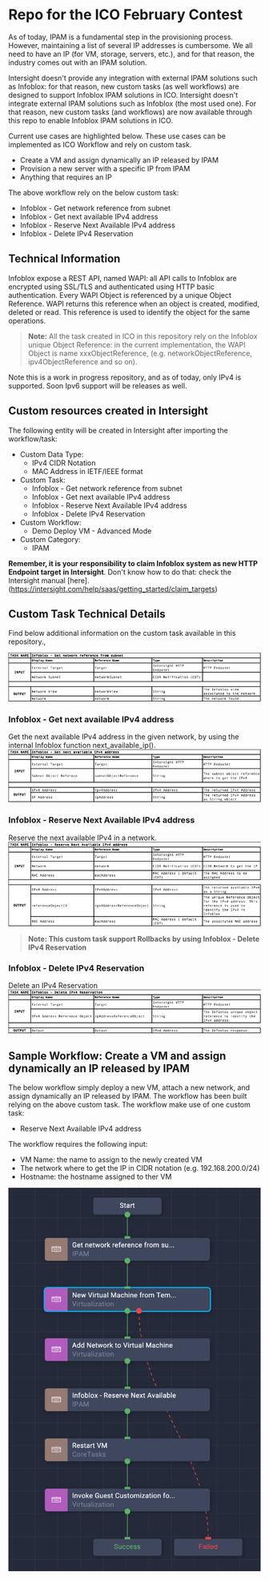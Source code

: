 # Repo for the ICO February Contest

As of today, IPAM is a fundamental step in the provisioning process. However, maintaining a list of several IP addresses is cumbersome. We all need to have an IP (for VM, storage, servers, etc.), and for that reason, the industry comes out with an IPAM solution. 

Intersight doesn't provide any integration with external IPAM solutions such as Infoblox: for that reason, new custom tasks (as well workflows) are designed to support Infoblox IPAM solutions in ICO.
Intersight doesn't integrate external IPAM solutions such as Infoblox (the most used one). For that reason, new custom tasks (and workflows) are now available through this repo to enable  Infoblox IPAM solutions in ICO.

Current use cases are highlighted below. These use cases can be implemented as ICO Workflow and rely on custom task.
 - Create a VM and assign dynamically an IP released by IPAM
 - Provision a new server with a specific IP from IPAM
 - Anything that requires an IP

The above workflow rely on the below custom task:
 - Infoblox - Get network reference from subnet
 - Infoblox - Get next available IPv4 address
 - Infoblox - Reserve Next Available IPv4 address
 - Infoblox - Delete IPv4 Reservation


## Technical Information

Infoblox expose a REST API, named WAPI: all API calls to Infoblox are encrypted using SSL/TLS and authenticated using HTTP basic authentication. Every WAPI Object is referenced by a unique Object Reference. WAPI returns this reference when an object is created, modified, deleted or read. This reference is used to identify the object for the same operations.

> **Note:** All the task created in ICO in this repository rely on the Infoblox unique Object Reference: in the current implementation, the WAPI Object is name xxxObjectReference, (e.g. networkObjectReference, ipv4ObjectReference and so on).

Note this is a work in progress repository, and as of today, only IPv4 is supported. Soon Ipv6 support will be releases as well.


## Custom resources created in Intersight

The following entity will be created in Intersight after importing the workflow/task:
 - Custom Data Type: 
   - IPv4 CIDR Notation
   - MAC Address in IETF/IEEE format
 - Custom Task: 
   - Infoblox - Get network reference from subnet
   - Infoblox - Get next available IPv4 address
   - Infoblox - Reserve Next Available IPv4 address
   - Infoblox - Delete IPv4 Reservation
 - Custom Workflow:
   - Demo Deploy VM - Advanced Mode
 - Custom Category: 
   - IPAM

**Remember, it is your responsibility to claim Infoblox system as new HTTP Endpoint target in Intersight**. Don't know how to do that: check the Intersight manual [here].(https://intersight.com/help/saas/getting_started/claim_targets)

## Custom Task Technical Details

Find below additional information on the custom task available in this repository.,

![This is an image](images/get-subnet.png)

### Infoblox - Get next available IPv4 address
Get the next available IPv4 address in the given network, by using the internal Infoblox function next_available_ip().
![This is an image](images/get-next-ipv4.png)

### Infoblox - Reserve Next Available IPv4 address
Reserve the next available IPv4 in a network.
![This is an image](images/reserve-ipv4-reservation.png)

> **Note: This custom task support Rollbacks by using Infoblox - Delete IPv4 Reservation**

### Infoblox - Delete IPv4 Reservation
Delete an IPv4 Reservation
![This is an image](images/delete-ipv4-reservation.png)

## Sample Workflow: Create a VM and assign dynamically an IP released by IPAM

The below workflow simply deploy a new VM, attach a new network, and assign dynamically an IP released by  IPAM. The workflow has been built relying on the above custom task. The workflow make use of one custom task:
 - Reserve Next Available IPv4 address

The workflow requires the following input:
 - VM Name: the name to assign to the newly created VM
 - The network where to get the IP in CIDR notation (e.g. 192.168.200.0/24)
 - Hostname: the hostname assigned to ther VM


![This is an image](images/workflow.png)

